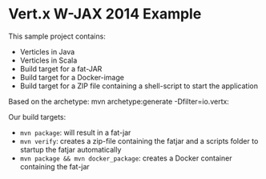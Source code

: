 # Vert.x W-JAX 2014 Example 

This sample project contains:

- Verticles in Java
- Verticles in Scala
- Build target for a fat-JAR
- Build target for a Docker-image
- Build target for a ZIP file containing a shell-script to start the application

Based on the archetype: mvn archetype:generate -Dfilter=io.vertx:

Our build targets:
- `mvn package`: will result in a fat-jar
- `mvn verify`: creates a zip-file containing the fatjar and a scripts folder to startup the fatjar automatically
- `mvn package && mvn docker_package`: creates a Docker container containing the fat-jar 

